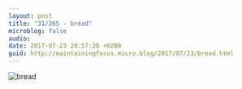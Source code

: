```yaml
---
layout: post
title: "31/365 - bread"
microblog: false
audio: 
date: 2017-07-23 20:57:20 +0200
guid: http://maintainingfocus.micro.blog/2017/07/23/bread.html
---
```

![bread](https://f000.backblazeb2.com/file/Roel-Share/bread.jpg)
